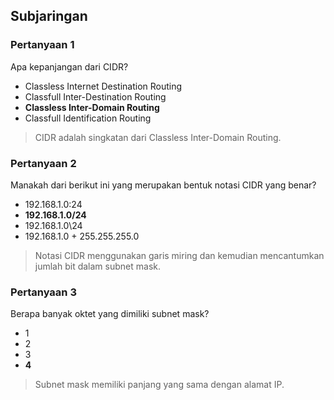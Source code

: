 ## Subjaringan

### Pertanyaan 1

Apa kepanjangan dari CIDR?

* Classless Internet Destination Routing
* Classfull Inter-Destination Routing
* **Classless Inter-Domain Routing**
* Classfull Identification Routing

> CIDR adalah singkatan dari Classless Inter-Domain Routing.
### Pertanyaan 2

Manakah dari berikut ini yang merupakan bentuk notasi CIDR yang benar?

* 192.168.1.0:24
* **192.168.1.0/24**
* 192.168.1.0\24
* 192.168.1.0 + 255.255.255.0

> Notasi CIDR menggunakan garis miring dan kemudian mencantumkan jumlah bit dalam subnet mask.
### Pertanyaan 3

Berapa banyak oktet yang dimiliki subnet mask?

* 1
* 2
* 3
* **4**

> Subnet mask memiliki panjang yang sama dengan alamat IP.
